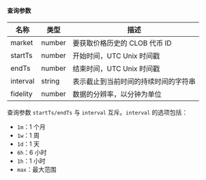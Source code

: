 #### 查询参数

名称 | 类型 | 描述
---|---|---
market | number | 要获取价格历史的 CLOB 代币 ID
startTs | number | 开始时间，UTC Unix 时间戳
endTs | number | 结束时间，UTC Unix 时间戳
interval | string | 表示截止到当前时间的持续时间的字符串
fidelity | number | 数据的分辨率，以分钟为单位

查询参数 `startTs/endTs` 与 `interval` 互斥。`interval` 的选项包括：

  * `1m`：1 个月
  * `1w`：1 周
  * `1d`：1 天
  * `6h`：6 小时
  * `1h`：1 小时
  * `max`：最大范围
